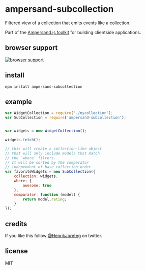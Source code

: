 # ampersand-subcollection

Filtered view of a collection that emits events like a collection.

<!-- starthide -->
Part of the [Ampersand.js toolkit](http://ampersandjs.com) for building clientside applications.
<!-- endhide -->

## browser support

[![browser support](https://ci.testling.com/ampersandjs/ampersand-subcollection.png)
](https://ci.testling.com/ampersandjs/ampersand-subcollection)

## install

```
npm install ampersand-subcollection
```

## example

```javascript
var WidgetCollection = require('./mycollection');
var SubCollection = require('ampersand-subcollection');


var widgets = new WidgetCollection();

widgets.fetch();

// this will create a collection-like object
// that will only include models that match
// the `where` filters.
// It will be sorted by the comparator
// independent of base collection order
var favoriteWidgets = new SubCollection({
    collection: widgets,
    where: {
        awesome: true
    },
    comparator: function (model) {
        return model.rating;
    }
});
```

## credits

If you like this follow [@HenrikJoreteg](http://twitter.com/henrikjoreteg) on twitter.

## license

MIT


